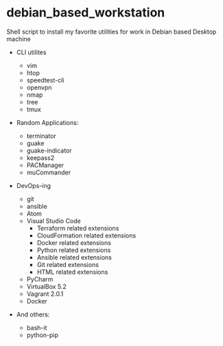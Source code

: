 # debian_based_workstation
Shell script to install my favorite utilities for work in Debian based Desktop machine

* CLI utilites
  * vim
  * htop
  * speedtest-cli
  * openvpn
  * nmap
  * tree
  * tmux
  
* Random Applications:
  * terminator
  * guake
  * guake-indicator
  * keepass2
  * PACManager
  * muCommander


* DevOps-ing
  * git
  * ansible
  * Atom
  * Visual Studio Code
    * Terraform related extensions
    * CloudFormation related extensions
    * Docker related extensions
    * Python related extensions
    * Ansible related extensions
    * Git related extensions
    * HTML related extensions
  * PyCharm
  * VirtualBox 5.2
  * Vagrant 2.0.1
  * Docker
  
* And others:
  * bash-it
  * python-pip
